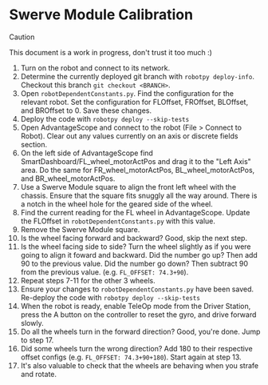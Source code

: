 # Swerve Module Calibration

> [!CAUTION]
> This document is a work in progress, don't trust it too much :)

1. Turn on the robot and connect to its network.
2. Determine the currently deployed git branch with `robotpy deploy-info`. Checkout this branch `git checkout <BRANCH>`.
3. Open `robotDependentConstants.py`. Find the configuration for the relevant robot. Set the configuration for FLOffset, FROffset, BLOffset, and BROffset to 0. Save these changes.
4. Deploy the code with `robotpy deploy --skip-tests`
5. Open AdvantageScope and connect to the robot (File > Connect to Robot). Clear out any values currently on an axis or discrete fields section.
6. On the left side of AdvantageScope find SmartDashboard/FL_wheel_motorActPos and drag it to the "Left Axis" area. Do the same for FR_wheel_motorActPos, BL_wheel_motorActPos, and BR_wheel_motorActPos.
7. Use a Swerve Module square to align the front left wheel with the chassis. Ensure that the square fits snuggly all the way around. There is a notch in the wheel hole for the geared side of the wheel.
8. Find the current reading for the FL wheel in AdvantageScope. Update the FLOffset in `robotDependentConstants.py` with this value.
9. Remove the Swerve Module square.
10. Is the wheel facing forward and backward? Good, skip the next step.
11. Is the wheel facing side to side? Turn the wheel slightly as if you were going to align it foward and backward. Did the number go up? Then add 90 to the previous value. Did the number go down? Then subtract 90 from the previous value. (e.g. `FL_OFFSET: 74.3+90`).
12. Repeat steps 7-11 for the other 3 wheels.
13. Ensure your changes to `robotDependentConstants.py` have been saved. Re-deploy the code with `robotpy deploy --skip-tests`
14. When the robot is ready, enable TeleOp mode from the Driver Station, press the A button on the controller to reset the gyro, and drive forward slowly.
15. Do all the wheels turn in the forward direction? Good, you're done. Jump to step 17.
16. Did some wheels turn the wrong direction? Add 180 to their respective offset configs (e.g. `FL_OFFSET: 74.3+90+180`). Start again at step 13.
17. It's also valuable to check that the wheels are behaving when you strafe and rotate.